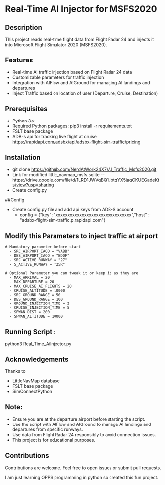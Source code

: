#  Real-Time AI Injector for MSFS2020

## Description
This project reads real-time flight data from Flight Radar 24 and injects it into Microsoft Flight Simulator 2020 (MSFS2020).

## Features
- Real-time AI traffic injection based on Flight Radar 24 data
- Customizable parameters for traffic injection
- Integration with AIFlow and AIGround for managing AI landings and departures
- Inject Traffic based on location of user (Departure, Cruise, Destination)

## Prerequisites
- Python 3.x
- Required Python packages: pip3 install -r requirements.txt
- FSLT base package
- ADB-s api for tracking live flight at cruise https://rapidapi.com/adsbx/api/adsbx-flight-sim-traffic/pricing

## Installation
- git clone https://github.com/NerdAtWork24X7/AI_Traffic_Msfs2020.git
- Link for modified little_navmap_msfs.sqlite -- https://drive.google.com/file/d/1LRD1JWVqBQ1_btgYX5jagCKUEGadeKts/view?usp=sharing
- Create config.py

##Config
 - Create config.py file and add api keys from ADB-S account
   - config = {"key": "xxxxxxxxxxxxxxxxxxxxxxxxxxxxxxxx","host" : "adsbx-flight-sim-traffic.p.rapidapi.com"}


## Modify this Parameters to inject traffic at airport
    # Mandatory parameter before start
      - SRC_AIRPORT_IACO = "VABB"
      - DES_AIRPORT_IACO = "EDDF"
      - SRC_ACTIVE_RUNWAY = "27"
      - S_ACTIVE_RUNWAY = "25R"

    # Optional Parameter you can tweak it or keep it as they are
      - MAX_ARRIVAL = 20
      - MAX_DEPARTURE = 20
      - MAX_CRUISE_AI_FLIGHTS = 20
      - CRUISE_ALTITUDE = 10000
      - SRC_GROUND_RANGE = 50
      - DES_GROUND_RANGE = 100
      - GROUND_INJECTION_TIME = 2
      - CRUISE_INJECTION_TIME = 5
      - SPWAN_DIST = 200
      - SPWAN_ALTITUDE = 10000



## Running Script :
  python3 Real_Time_AiInjector.py


## Acknowledgements
Thanks to
 - LittleNavMap database
 - FSLT base package
 - SimConnectPython


## Note:
- Ensure you are at the departure airport before starting the script.
- Use the script with AIFlow and AIGround to manage AI landings and departures from specific runways.
- Use data from Flight Radar 24 responsibly to avoid connection issues.
- This project is for educational purposes.

## Contributions
Contributions are welcome. Feel free to open issues or submit pull requests.

I am just learning OPPS programming in python so created this fun project.
